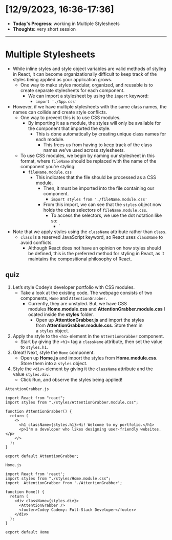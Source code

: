 # [12/9/2023, 16:36-17:36]
- **Today's Progress**: working in Multiple Stylesheets
- **Thoughts:** very short session
---
# Multiple Stylesheets
- While inline styles and style object variables are valid methods of styling in React, it can become organizationally difficult to keep track of the styles being applied as your application grows.
	- One way to make styles modular, organized, and reusable is to create separate stylesheets for each component.
		- We can import a stylesheet by using the `import` keyword:
			- `import './App.css'`
- However, if we have multiple stylesheets with the same class names, the names can collide and create style conflicts.
	- One way to prevent this is to use CSS modules.
		- By importing it as a module, the styles will only be available for the component that imported the style.
			- This is done automatically by creating unique class names for each module.
				- This frees us from having to keep track of the class names we’ve used across stylesheets.
	- To use CSS modules, we begin by naming our stylesheet in this format, where `fileName` should be replaced with the name of the component you’re styling:
		- `fileName.module.css`
			- This indicates that the file should be processed as a CSS module.
				- Then, it must be imported into the file containing our component.
					- `import styles from './fileName.module.css'`
				- From this import, we can see that the `styles` object now holds the class selectors of `fileName.module.css`.
					- To access the selectors, we use the dot notation like so:
						- `<div className={styles.divStyle}></div>
- Note that we apply styles using the `className` attribute rather than `class`.
	- `class` is a reserved JavaScript keyword, so React uses `className` to avoid conflicts.
		- Although React does not have an opinion on how styles should be defined, this is the preferred method for styling in React, as it maintains the compositional philosophy of React.
## quiz
1. Let’s style Codey’s developer portfolio with CSS modules.
	- Take a look at the existing code. The webpage consists of two components, `Home` and `AttentionGrabber`.
		- Currently, they are unstyled. But, we have CSS modules **Home.module.css** and **AttentionGrabber.module.css** located inside the **styles** folder.
			- Open up **AttentionGrabber.js** and import the styles from **AttentionGrabber.module.css**. Store them in a `styles` object.
2. Apply the style to the `<h1>` element in the `AttentionGrabber` component.
	- Start by giving the `<h1>` tag a `className` attribute, then set the value to `styles.h1`.
3. Great! Next, style the `Home` component.
	- Open up **Home.js** and import the styles from **Home.module.css**. Store them into a `styles` object.
4. Style the `<div>` element by giving it the `className` attribute and the value `styles.div`.
	- Click Run, and observe the styles being applied!
```
AttentionGrabber.js

import React from "react";
import styles from "./styles/AttentionGrabber.module.css";

function AttentionGrabber() {
  return (
    <>
      <h1 className={styles.h1}>Hi! Welcome to my portfolio.</h1>
      <p>I'm a developer who likes designing user-friendly websites.</p>
    </>
  );
}

export default AttentionGrabber;

Home.js

import React from 'react';
import styles from "./styles/Home.module.css";
import  AttentionGrabber from './AttentionGrabber';

function Home() {
  return (
    <div className={styles.div}>
      <AttentionGrabber />
      <footer>Codey Cademy: Full-Stack Developer</footer>
    </div>
  );
}

export default Home


```















































